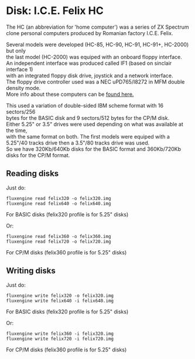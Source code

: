 Disk: I.C.E. Felix HC
====================

The HC (an abbreviation for 'home computer') was a series of ZX Spectrum   
clone personal computers produced by Romanian factory I.C.E. Felix.   

Several models were developed (HC-85, HC-90, HC-91, HC-91+, HC-2000) but only   
the last model (HC-2000) was equiped with an onboard floppy interface.    
An independent interface was produced called IF1 (based on sinclair   interface 1)   
with an integrated floppy disk drive, joystick and a network interface.   
The floppy drive controller used was a NEC uPD765/I8272 in MFM double density mode.   
More info about these computers can be [found here.](https://sites.google.com/site/georgechirtoaca/pictures?authuser=0)    


This used a variation of double-sided IBM scheme format with 16 sectors/256    
bytes for the BASIC disk and 9 sectors/512 bytes for the CP/M disk.   
Either 5.25" or 3.5" drives were used depending on what was available at the time,   
with the same format on both. The first models were equiped with a 5.25"/40 tracks
drive then a 3.5"/80 tracks drive was used.    
So we have 320Kb/640Kb disks for the BASIC format and 360Kb/720Kb disks for the CP/M format.   

Reading disks
-------------

Just do:

```
fluxengine read felix320 -o felix320.img
fluxengine read felix640 -o felix640.img
```
For BASIC disks (felix320 profile is for 5.25" disks)   

Or:   
```
fluxengine read felix360 -o felix360.img
fluxengine read felix720 -o felix720.img
```
For CP/M disks  (felix360 profile is for 5.25" disks)


Writing disks
-------------

Just do:

```
fluxengine write felix320 -o felix320.img
fluxengine write felix640 -i felix640.img
```
For BASIC disks (felix320 profile is for 5.25" disks)   

Or:   
```
fluxengine write felix360 -i felix320.img
fluxengine write felix720 -i felix720.img
```
For CP/M disks  (felix360 profile is for 5.25" disks)   


